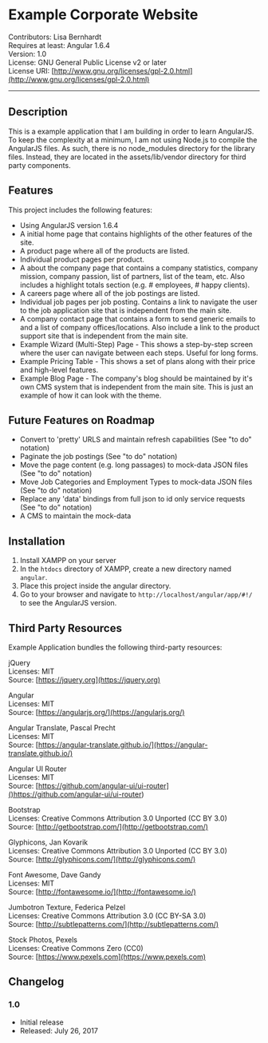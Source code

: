 # Example Corporate Website

Contributors: Lisa Bernhardt  
Requires at least: Angular 1.6.4  
Version: 1.0  
License: GNU General Public License v2 or later  
License URI: [http://www.gnu.org/licenses/gpl-2.0.html](http://www.gnu.org/licenses/gpl-2.0.html)

---

## Description

This is a example application that I am building in order to learn AngularJS. To keep the complexity at a minimum, I am not using Node.js to compile the AngularJS files. As such, there is no node_modules directory for the library files. Instead, they are located in the assets/lib/vendor directory for third party components.

## Features

This project includes the following features:

* Using AngularJS version 1.6.4
* A initial home page that contains highlights of the other features of the site.
* A product page where all of the products are listed.
* Individual product pages per product.
* A about the company page that contains a company statistics, company mission, company passion, list of partners, list of the team, etc. Also includes a highlight totals section (e.g. # employees, # happy clients).
* A careers page where all of the job postings are listed.
* Individual job pages per job posting. Contains a link to navigate the user to the job application site that is independent from the main site.
* A company contact page that contains a form to send generic emails to and a list of company offices/locations. Also include a link to the product support site that is independent from the main site.
* Example Wizard (Multi-Step) Page - This shows a step-by-step screen where the user can navigate between each steps. Useful for long forms.
* Example Pricing Table - This shows a set of plans along with their price and high-level features.
* Example Blog Page - The company's blog should be maintained by it's own CMS system that is independent from the main site. This is just an example of how it can look with the theme.

## Future Features on Roadmap

* Convert to 'pretty' URLS and maintain refresh capabilities (See "to do" notation)
* Paginate the job postings (See "to do" notation)
* Move the page content (e.g. long passages) to mock-data JSON files (See "to do" notation)
* Move Job Categories and Employment Types to mock-data JSON files (See "to do" notation)
* Replace any 'data' bindings from full json to id only service requests (See "to do" notation)
* A CMS to maintain the mock-data

## Installation

1. Install XAMPP on your server
2. In the `htdocs` directory of XAMPP, create a new directory named `angular`.
3. Place this project inside the angular directory.
4. Go to your browser and navigate to `http://localhost/angular/app/#!/` to see the AngularJS version.

## Third Party Resources

Example Application bundles the following third-party resources:

jQuery  
Licenses: MIT  
Source: [https://jquery.org](https://jquery.org)

Angular  
Licenses: MIT  
Source: [https://angularjs.org/](https://angularjs.org/)

Angular Translate, Pascal Precht  
Licenses: MIT  
Source: [https://angular-translate.github.io/](https://angular-translate.github.io/)

Angular UI Router  
Licenses: MIT  
Source: [https://github.com/angular-ui/ui-router]()https://github.com/angular-ui/ui-router)

Bootstrap  
Licenses: Creative Commons Attribution 3.0 Unported (CC BY 3.0)  
Source: [http://getbootstrap.com/](http://getbootstrap.com/)

Glyphicons, Jan Kovarik  
Licenses: Creative Commons Attribution 3.0 Unported (CC BY 3.0)  
Source: [http://glyphicons.com/](http://glyphicons.com/)

Font Awesome, Dave Gandy  
Licenses: MIT  
Source: [http://fontawesome.io/](http://fontawesome.io/)

Jumbotron Texture, Federica Pelzel  
Licenses: Creative Commons Attribution 3.0 (CC BY-SA 3.0)  
Source: [http://subtlepatterns.com/](http://subtlepatterns.com/)

Stock Photos, Pexels  
Licenses: Creative Commons Zero (CC0)  
Source: [https://www.pexels.com](https://www.pexels.com)

## Changelog

### 1.0

* Initial release
* Released: July 26, 2017


